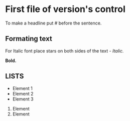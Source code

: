 # First file of version's control
To make a headline put # before the sentence.

## Formating text
For Italic font place stars on both sides of the text - *Italic.*

**Bold.**

## LISTS
* Element 1
* Element 2
* Element 3

1. Element
2. Element


